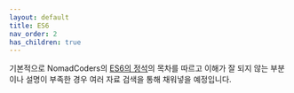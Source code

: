 ```yaml
---
layout: default
title: ES6
nav_order: 2
has_children: true
---
```


기본적으로 NomadCoders의 [ES6의 정석](https://nomadcoders.co/es6-once-and-for-all)의 목차를 따르고 이해가 잘 되지 않는 부분이나 설명이 부족한 경우 여러 자료 검색을 통해 채워넣을 예정입니다.
